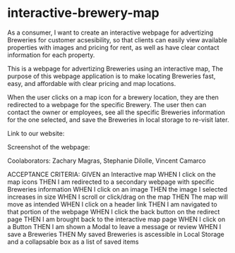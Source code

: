 # interactive-brewery-map
As a consumer, I want to create an interactive webpage for advertizing Breweries for customer acsesibility, so that clients can easily view available properties with images and pricing for rent, as well as have clear contact information for each property. 

This is a webpage for advertizing Breweries using an interactive map, The purpose of this webpage application is to make locating Breweries fast, easy, and affordable with clear pricing and map locations. 

When the user clicks on a map icon for a brewery location, they are then redirected to a webpage for the specific Brewery. The user then can contact the owner or employees, see all the specific Breweries information for the one selected, and save the Breweries in local storage to re-visit later. 

Link to our website:

Screenshot of the webpage:

Coolaborators: Zachary Magras, Stephanie Dilolle, Vincent Camarco


ACCEPTANCE CRITERIA:
GIVEN an Interactive map
WHEN I click on the map icons
THEN I am redirected to a secondary webpage with specific Breweries information
WHEN I click on an image
THEN the image I selected increases in size
WHEN I scroll or click/drag on the map
THEN The map will move as intended
WHEN I click on a header link
THEN I am navigated to that portion of the webpage
WHEN I click the back button on the redirect page
THEN I am brought back to the interactive map page
WHEN I click on a Button
THEN I am shown a Modal to leave a message or review
WHEN I save a Breweries
THEN My saved Breweries is ascessible in Local Storage and a collapsable box as a list of saved items



